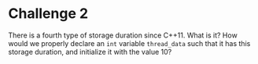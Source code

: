 # Challenge 2

There is a fourth type of storage duration since C++11. What is it? How would we properly declare an `int` variable `thread_data` such that it has this storage duration, and initialize it with the value 10?
